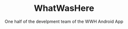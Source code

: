 ---
title: WhatWasHere
subtitle: One half of the develpment team of the WWH Android App
image: "../imgs/WhatWasHere.jpg"
link: https://play.google.com/store/apps/details?id=com.smf.wwh
buttonTitle: VISIT PLAY STORE
priority: 3
badges: [android]
categories: [projects]
--- 
